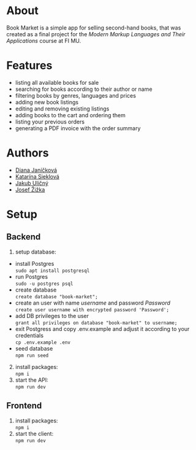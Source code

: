 # About
Book Market is a simple app for selling second-hand books, that was created as a final project for the *Modern Markup Languages and Their Applications* course at FI MU.

# Features

- listing all available books for sale
- searching for books according to their author or name
- filtering books by genres, languages and prices
- adding new book listings
- editing and removing existing listings
- adding books to the cart and ordering them
- listing your previous orders
- generating a PDF invoice with the order summary

# Authors
- [Diana Janíčková](https://gitlab.fi.muni.cz/xjanick2)
- [Katarína Sieklová](https://gitlab.fi.muni.cz/xsieklov)
- [Jakub Uličný](https://gitlab.fi.muni.cz/xulicny)
- [Josef Žižka](https://gitlab.fi.muni.cz/xzizka1)

# Setup

## Backend
1) setup database:
- install Postgres  
    `sudo apt install postgresql`
- run Postgres  
    `sudo -u postgres psql`
- create database  
    `create database "book-market";`
- create an user with name *username* and password *Password*  
    `create user username with encrypted password 'Password';`
- add DB privileges to the user  
    `grant all privileges on database "book-market" to username;`
- exit Postgress and copy .env.example and adjust it according to your credentials  
    `cp .env.example .env`
- seed database  
    `npm run seed`
2) install packages:  
   `npm i`
3) start the API:  
`npm run dev`

## Frontend
1) install packages:  
`npm i`
2) start the client:  
`npm run dev`
